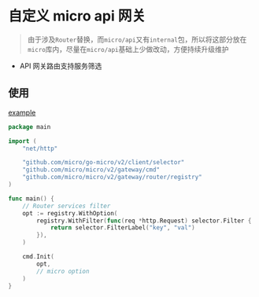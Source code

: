 # 自定义 micro api 网关

> 由于涉及`Router`替换，而`micro/api`又有`internal`包，所以将这部分放在`micro`库内，尽量在`micro/api`基础上少做改动，方便持续升级维护

- API 网关路由支持服务筛选

## 使用

[example](/gateway/example/main.go)
```go
package main

import (
	"net/http"

	"github.com/micro/go-micro/v2/client/selector"
	"github.com/micro/micro/v2/gateway/cmd"
	"github.com/micro/micro/v2/gateway/router/registry"
)

func main() {
	// Router services filter
	opt := registry.WithOption(
		registry.WithFilter(func(req *http.Request) selector.Filter {
			return selector.FilterLabel("key", "val")
		}),
	)

	cmd.Init(
		opt,
		// micro option
	)
}
```
